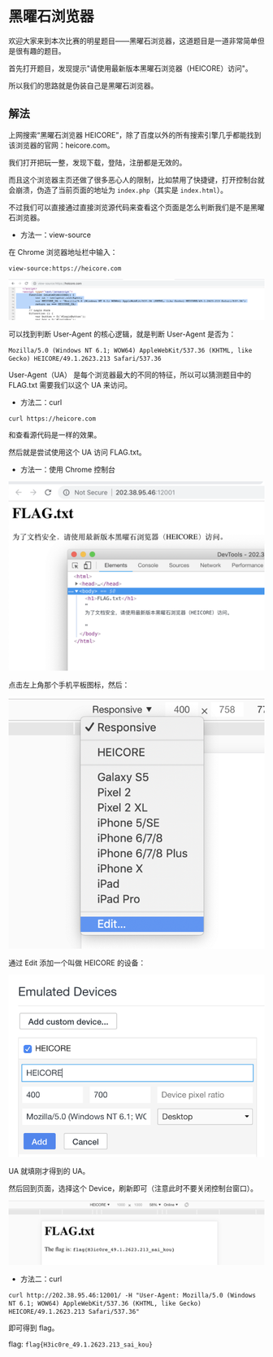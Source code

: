# 黑曜石浏览器

欢迎大家来到本次比赛的明星题目——黑曜石浏览器，这道题目是一道非常简单但是很有趣的题目。

首先打开题目，发现提示"请使用最新版本黑曜石浏览器（HEICORE）访问"。

所以我们的思路就是伪装自己是黑曜石浏览器。

## 解法

上网搜索“黑曜石浏览器 HEICORE”，除了百度以外的所有搜索引擎几乎都能找到该浏览器的官网：heicore.com。

我们打开把玩一整，发现下载，登陆，注册都是无效的。

而且这个浏览器主页还做了很多恶心人的限制，比如禁用了快捷键，打开控制台就会崩溃，伪造了当前页面的地址为 `index.php`（其实是 `index.html`）。

不过我们可以直接通过直接浏览源代码来查看这个页面是怎么判断我们是不是黑曜石浏览器。

- 方法一：view-source

在 Chrome 浏览器地址栏中输入：

```
view-source:https://heicore.com
```

![image-20181016121046272](images/image-20181016121046272.png)

可以找到判断 User-Agent 的核心逻辑，就是判断 User-Agent 是否为：

```
Mozilla/5.0 (Windows NT 6.1; WOW64) AppleWebKit/537.36 (KHTML, like Gecko) HEICORE/49.1.2623.213 Safari/537.36
```

User-Agent（UA） 是每个浏览器最大的不同的特征，所以可以猜测题目中的 FLAG.txt 需要我们以这个 UA 来访问。

- 方法二：curl

```
curl https://heicore.com
```

和查看源代码是一样的效果。



然后就是尝试使用这个 UA 访问 FLAG.txt。

- 方法一：使用 Chrome 控制台

![image-20181016121448185](images/image-20181016121448185.png)

点击左上角那个手机平板图标，然后：

![image-20181016121600175](images/image-20181016121600175.png)

通过 Edit 添加一个叫做 HEICORE 的设备：

![image-20181016121711381](images/image-20181016121711381.png)

UA 就填刚才得到的 UA。

然后回到页面，选择这个 Device，刷新即可（注意此时不要关闭控制台窗口）。

![image-20181016121811337](images/image-20181016121811337.png)



- 方法二：curl

```shell
curl http://202.38.95.46:12001/ -H "User-Agent: Mozilla/5.0 (Windows NT 6.1; WOW64) AppleWebKit/537.36 (KHTML, like Gecko) HEICORE/49.1.2623.213 Safari/537.36"
```

即可得到 flag。



flag: `flag{H3ic0re_49.1.2623.213_sai_kou}`